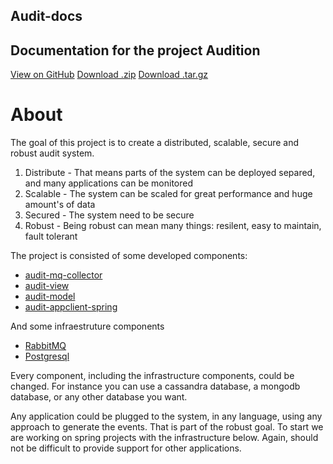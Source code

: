 
<section class="page-header">
      <h1 class="project-name">Audit-docs</h1>
      <h2 class="project-tagline">Documentation for the project Audition</h2>
      <a href="https://github.com/atende/audit-docs" class="btn btn-primary">View on GitHub</a>
      <a href="https://github.com/atende/audit-docs/zipball/master" class="btn btn-primary">Download .zip</a>
      <a href="https://github.com/atende/audit-docs/tarball/master" class="btn btn-primary">Download .tar.gz</a>
</section>

# About

The goal of this project is to create a distributed, scalable, secure and robust audit system.

1. Distribute - That means parts of the system can be deployed separed, and many applications can be monitored
2. Scalable - The system can be scaled for great performance and huge amount's of data
3. Secured - The system need to be secure
4. Robust - Being robust can mean many things: resilent, easy to maintain, fault tolerant

The project is consisted of some developed components:

* [audit-mq-collector](https://github.com/atende/audit-mq-collector)
* [audit-view](https://github.com/atende/audit-view)
* [audit-model](https://github.com/atende/audit-model)
* [audit-appclient-spring](https://github.com/atende/audit-appclient-spring)

And some infraestruture components

* [RabbitMQ](https://www.rabbitmq.com/)
* [Postgresql](www.postgresql.org/)

Every component, including the infrastructure components, could be changed. For instance you can use a cassandra database, a mongodb database, or any other database you want.


Any application could be plugged to the system, in any language, using any approach to generate the events.
That is part of the robust goal. To start we are working on spring projects with the infrastructure below. Again, should not be difficult
to provide support for other applications.

